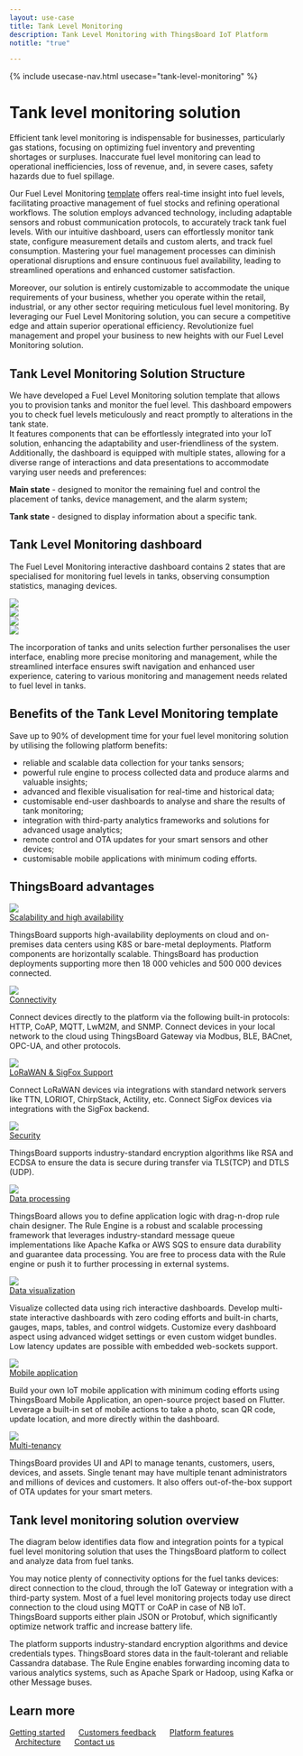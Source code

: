 ```yaml
---
layout: use-case
title: Tank Level Monitoring
description: Tank Level Monitoring with ThingsBoard IoT Platform
notitle: "true"

---
```


{% include usecase-nav.html usecase="tank-level-monitoring" %}

<h1 class="usecase-title">Tank level monitoring solution</h1>

Efficient tank level monitoring is indispensable for businesses, particularly gas stations, focusing on optimizing fuel inventory and preventing shortages or surpluses. Inaccurate fuel level monitoring can lead to operational inefficiencies, loss of revenue, and, in severe cases, safety hazards due to fuel spillage.

Our Fuel Level Monitoring <a href="/docs/paas/solution-templates/fuel-level-monitoring/">template</a> offers real-time insight into fuel levels, facilitating proactive management of fuel stocks and refining operational workflows. The solution employs advanced technology, including adaptable sensors and robust communication protocols, to accurately track tank fuel levels. With our intuitive dashboard, users can effortlessly monitor tank state, configure measurement details and custom alerts, and track fuel consumption. Mastering your fuel management processes can diminish operational disruptions and ensure continuous fuel availability, leading to streamlined operations and enhanced customer satisfaction.

Moreover, our solution is entirely customizable to accommodate the unique requirements of your business, whether you operate within the retail, industrial, or any other sector requiring meticulous fuel level monitoring. By leveraging our Fuel Level Monitoring solution, you can secure a competitive edge and attain superior operational efficiency. Revolutionize fuel management and propel your business to new heights with our Fuel Level Monitoring solution.

## Tank Level Monitoring Solution Structure

We have developed a Fuel Level Monitoring solution template that allows you to provision tanks and monitor the fuel level.
This dashboard empowers you to check fuel levels meticulously and react promptly to alterations in the tank state.  
It features components that can be effortlessly integrated into your IoT solution, enhancing the adaptability and user-friendliness of the system. 
Additionally, the dashboard is equipped with multiple states, allowing for a diverse range of interactions and data presentations to accommodate varying user needs and preferences:

**Main state** - designed to monitor the remaining fuel and control the placement of tanks, device management, and the alarm system;

**Tank state** - designed to display information about a specific tank.

## Tank Level Monitoring dashboard

The Fuel Level Monitoring interactive dashboard contains 2 states that are specialised for monitoring fuel levels in tanks, observing consumption statistics, managing devices.

<div class="usecase-carousel owl-carousel owl-theme">
    <div>
        <img class="item-image" src="https://img.thingsboard.io/usecases/fuel-level-monitoring/fuel-monitoring-1.png" />
    </div>
    <div>
        <img class="item-image" src="https://img.thingsboard.io/usecases/fuel-level-monitoring/fuel-monitoring-2.png" />
    </div>
    <div>
        <img class="item-image" src="https://img.thingsboard.io/usecases/fuel-level-monitoring/fuel-monitoring-3.png" />
    </div>
    <div>
        <img class="item-image" src="https://img.thingsboard.io/usecases/fuel-level-monitoring/fuel-monitoring-4.png" />
    </div>
</div>

The incorporation of tanks and units selection further personalises the user interface, enabling more precise monitoring and management, while the streamlined interface ensures swift navigation and enhanced user experience, catering to various monitoring and management needs related to fuel level in tanks.

## Benefits of the Tank Level Monitoring template

Save up to 90% of development time for your fuel level monitoring solution by utilising the following platform benefits:
 - reliable and scalable data collection for your tanks sensors;
 - powerful rule engine to process collected data and produce alarms and valuable insights;
 - advanced and flexible visualisation for real-time and historical data;
 - customisable end-user dashboards to analyse and share the results of tank monitoring;
 - integration with third-party analytics frameworks and solutions for advanced usage analytics;
 - remote control and OTA updates for your smart sensors and other devices;
 - customisable mobile applications with minimum coding efforts.

## ThingsBoard advantages
<section class="usecase-advantages">
    <div class="usecase-background">
        <div class="bottom-features1"></div><div class="bottom-features2"></div><div class="small11"></div><div class="small12"></div>
    </div>
    <div class="cards row">
        <div class="col-lg-6">
            <div class="block">
                <img src="https://img.thingsboard.io/microservices-icon.svg">
                <div>
                    <a class="title" href="/docs/reference/msa/">Scalability and high availability</a>
                    <p>ThingsBoard supports high-availability deployments on cloud and on-premises data centers using K8S or bare-metal deployments. 
                        Platform components are horizontally scalable. ThingsBoard has production deployments supporting more then 18 000 vehicles and 500 000 devices connected.</p>
                </div>
            </div>
        </div>
        <div class="col-lg-6">
            <div class="block">
                <img src="https://img.thingsboard.io/telemetry-icon.svg">
                <div>
                    <a class="title" href="/docs/getting-started-guides/connectivity/">Connectivity</a>
                    <p>Connect devices directly to the platform via the following built-in protocols: HTTP, CoAP, MQTT, LwM2M, and SNMP. 
                        Connect devices in your local network to the cloud using ThingsBoard Gateway via Modbus, BLE, BACnet, OPC-UA, and other protocols.</p>
                </div>
            </div>
        </div>
        <div class="col-lg-6">
            <div class="block">
                <img src="https://img.thingsboard.io/integration-icon.svg">
                <div>
                    <a class="title" href="/docs/user-guide/integrations">LoRaWAN & SigFox Support</a>
                    <p>Connect LoRaWAN devices via integrations with standard network servers like TTN, LORIOT, ChirpStack, Actility, etc. Connect SigFox devices via integrations with the SigFox backend.</p>
                </div>
            </div>
        </div>
        <div class="col-lg-6">
            <div class="block">
                <img src="https://img.thingsboard.io/security-icon.svg">
                <div>
                    <a class="title" href="/docs/pe/user-guide/ssl/http-over-ssl/">Security</a>
                    <p>ThingsBoard supports industry-standard encryption algorithms like RSA and ECDSA to ensure the data is secure during transfer via TLS(TCP) and DTLS (UDP).</p>
                </div>
            </div>
        </div>
        <div class="col-lg-6">
            <div class="block">
                <img src="https://img.thingsboard.io/engine-icon.svg">
                <div>
                    <a class="title" href="/docs/pe/user-guide/rule-engine-2-0/overview/">Data processing</a>
                    <p>ThingsBoard allows you to define application logic with drag-n-drop rule chain designer. The Rule Engine is a robust and scalable processing framework that leverages industry-standard message queue implementations like Apache Kafka or AWS SQS to ensure data durability and guarantee data processing. You are free to process data with the Rule engine or push it to further processing in external systems.</p>
                </div>
            </div>
        </div>
        <div class="col-lg-6">
            <div class="block">
                <img src="https://img.thingsboard.io/visualization-icon.svg">
                <div>
                    <a class="title" href="/docs/user-guide/dashboards/">Data visualization</a>
                    <p>Visualize collected data using rich interactive dashboards. Develop multi-state interactive dashboards with zero coding efforts and built-in charts, gauges, maps, tables, and control widgets. Customize every dashboard aspect using advanced widget settings or even custom widget bundles. Low latency updates are possible with embedded web-sockets support.</p>
                </div>
            </div>
        </div>
        <div class="col-lg-6">
            <div class="block">
                <img src="https://img.thingsboard.io/device-icon.svg">
                <div>
                    <a class="title" href="/docs/mobile">Mobile application</a>
                    <p>Build your own IoT mobile application with minimum coding efforts using ThingsBoard Mobile Application, an open-source project based on Flutter. Leverage a built-in set of mobile actions to take a photo, scan QR code, update location, and more directly within the dashboard.</p>
                </div>
            </div>
        </div>
        <div class="col-lg-6">
            <div class="block">
                <img src="https://img.thingsboard.io/tenancy-icon.svg">
                <div>
                    <a class="title" href="/docs/user-guide/entities-and-relations/">Multi-tenancy</a>
                    <p>ThingsBoard provides UI and API to manage tenants, customers, users, devices, and assets. Single tenant may have multiple tenant administrators and millions of devices and customers. It also offers out-of-the-box support of OTA updates for your smart meters.</p>
                </div>
            </div>
        </div>
    </div>
</section>

## Tank level monitoring solution overview

The diagram below identifies data flow and integration points for a typical fuel level monitoring solution that uses the ThingsBoard platform to collect and analyze data from fuel tanks.

<object width="100%" style="max-width: max-content; margin: 32px 0" data="https://img.thingsboard.io/iot-use-cases/smart-energy-diagram.svg"></object>

You may notice plenty of connectivity options for the fuel tanks devices: direct connection to the cloud, through the IoT Gateway or integration with a third-party system.
Most of a fuel level monitoring projects today use direct connection to the cloud using MQTT or CoAP in case of NB IoT. 
ThingsBoard supports either plain JSON or Protobuf, which significantly optimize network traffic and increase battery life.

The platform supports industry-standard encryption algorithms and device credentials types. ThingsBoard stores data in the fault-tolerant and reliable Cassandra database.
The Rule Engine enables forwarding incoming data to various analytics systems, such as Apache Spark or Hadoop, using Kafka or other Message buses.


## Learn more

<a style="margin-right: 10px;" href="/docs/getting-started-guides/helloworld/" class="button">Getting started</a>
<a style="margin: 10px;" href="/industries/smart-energy/" class="button">Customers feedback</a>
<a style="margin: 10px;" href="/docs/#platform-features" class="button">Platform features</a>
<a style="margin: 10px;" href="/docs/reference/" class="button">Architecture</a>
<a style="margin: 10px;" href="/docs/contact-us/" class="button">Contact us</a>
